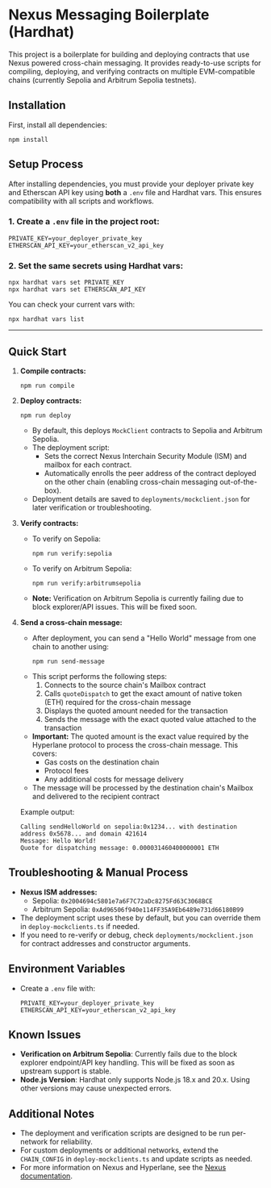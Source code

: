 # Nexus Messaging Boilerplate (Hardhat)

This project is a boilerplate for building and deploying contracts that use Nexus powered cross-chain messaging. It provides ready-to-use scripts for compiling, deploying, and verifying contracts on multiple EVM-compatible chains (currently Sepolia and Arbitrum Sepolia testnets).

## Installation

First, install all dependencies:
```shell
npm install
```

## Setup Process

After installing dependencies, you must provide your deployer private key and Etherscan API key using **both** a `.env` file and Hardhat vars. This ensures compatibility with all scripts and workflows.

### 1. Create a `.env` file in the project root:
```env
PRIVATE_KEY=your_deployer_private_key
ETHERSCAN_API_KEY=your_etherscan_v2_api_key
```

### 2. Set the same secrets using Hardhat vars:
```shell
npx hardhat vars set PRIVATE_KEY
npx hardhat vars set ETHERSCAN_API_KEY
```

You can check your current vars with:
```shell
npx hardhat vars list
```

---

## Quick Start

1. **Compile contracts:**
   ```shell
   npm run compile
   ```
3. **Deploy contracts:**
   ```shell
   npm run deploy
   ```
   - By default, this deploys `MockClient` contracts to Sepolia and Arbitrum Sepolia.
   - The deployment script:
     - Sets the correct Nexus Interchain Security Module (ISM) and mailbox for each contract.
     - Automatically enrolls the peer address of the contract deployed on the other chain (enabling cross-chain messaging out-of-the-box).
   - Deployment details are saved to `deployments/mockclient.json` for later verification or troubleshooting.

4. **Verify contracts:**
   - To verify on Sepolia:
     ```shell
     npm run verify:sepolia
     ```
   - To verify on Arbitrum Sepolia:
     ```shell
     npm run verify:arbitrumsepolia
     ```
   - **Note:** Verification on Arbitrum Sepolia is currently failing due to block explorer/API issues. This will be fixed soon.

5. **Send a cross-chain message:**
   - After deployment, you can send a "Hello World" message from one chain to another using:
     ```shell
     npm run send-message
     ```
   - This script performs the following steps:
     1. Connects to the source chain's Mailbox contract
     2. Calls `quoteDispatch` to get the exact amount of native token (ETH) required for the cross-chain message
     3. Displays the quoted amount needed for the transaction
     4. Sends the message with the exact quoted value attached to the transaction
   - **Important:** The quoted amount is the exact value required by the Hyperlane protocol to process the cross-chain message. This covers:
     - Gas costs on the destination chain
     - Protocol fees
     - Any additional costs for message delivery
   - The message will be processed by the destination chain's Mailbox and delivered to the recipient contract

   Example output:
   ```
   Calling sendHelloWorld on sepolia:0x1234... with destination address 0x5678... and domain 421614
   Message: Hello World!
   Quote for dispatching message: 0.000031460400000001 ETH
   ```


## Troubleshooting & Manual Process

- **Nexus ISM addresses:**
  - Sepolia: `0x2004694c5801e7a6F7C72aDc8275Fd63C3068BCE`
  - Arbitrum Sepolia: `0xAd96506f940e114FF35A9Eb6489e731d66180B99`
- The deployment script uses these by default, but you can override them in `deploy-mockclients.ts` if needed.
- If you need to re-verify or debug, check `deployments/mockclient.json` for contract addresses and constructor arguments.

## Environment Variables

- Create a `.env` file with:
  ```env
  PRIVATE_KEY=your_deployer_private_key
  ETHERSCAN_API_KEY=your_etherscan_v2_api_key
  ```

## Known Issues

- **Verification on Arbitrum Sepolia**: Currently fails due to the block explorer endpoint/API key handling. This will be fixed as soon as upstream support is stable.
- **Node.js Version**: Hardhat only supports Node.js 18.x and 20.x. Using other versions may cause unexpected errors.

## Additional Notes
- The deployment and verification scripts are designed to be run per-network for reliability.
- For custom deployments or additional networks, extend the `CHAIN_CONFIG` in `deploy-mockclients.ts` and update scripts as needed.
- For more information on Nexus and Hyperlane, see the [Nexus documentation](https://docs.hyperlane.xyz/).
